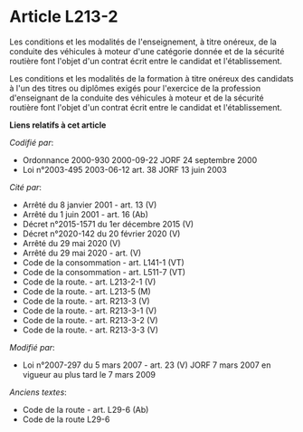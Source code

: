 # Article L213-2

Les conditions et les modalités de l'enseignement, à titre onéreux, de la conduite des véhicules à moteur d'une catégorie
donnée et de la sécurité routière font l'objet d'un contrat écrit entre le candidat et l'établissement.

Les conditions et les modalités de la formation à titre onéreux des candidats à l'un des titres ou diplômes exigés pour
l'exercice de la profession d'enseignant de la conduite des véhicules à moteur et de la sécurité routière font l'objet d'un
contrat écrit entre le candidat et l'établissement.

**Liens relatifs à cet article**

_Codifié par_:

  - Ordonnance 2000-930 2000-09-22 JORF 24 septembre 2000
  - Loi n°2003-495 2003-06-12 art. 38 JORF 13 juin 2003

_Cité par_:

  - Arrêté du 8 janvier 2001 - art. 13 (V)
  - Arrêté du 1 juin 2001 - art. 16 (Ab)
  - Décret n°2015-1571 du 1er décembre 2015 (V)
  - Décret n°2020-142 du 20 février 2020 (V)
  - Arrêté du 29 mai 2020 (V)
  - Arrêté du 29 mai 2020 - art. (V)
  - Code de la consommation - art. L141-1 (VT)
  - Code de la consommation - art. L511-7 (VT)
  - Code de la route. - art. L213-2-1 (V)
  - Code de la route. - art. L213-5 (M)
  - Code de la route. - art. R213-3 (V)
  - Code de la route. - art. R213-3-1 (V)
  - Code de la route. - art. R213-3-2 (V)
  - Code de la route. - art. R213-3-3 (V)

_Modifié par_:

  - Loi n°2007-297 du 5 mars 2007 - art. 23 (V) JORF 7 mars 2007 en vigueur au plus tard le 7 mars 2009

_Anciens textes_:

  - Code de la route - art. L29-6 (Ab)
  - Code de la route L29-6
